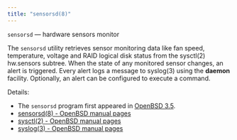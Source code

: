 ```yaml
---
title: "sensorsd(8)"
---
```


`sensorsd` — hardware sensors monitor

The `sensorsd` utility retrieves sensor monitoring data like fan
speed, temperature, voltage and RAID logical disk status from the
sysctl(2) hw.sensors subtree. When the state of any monitored sensor
changes, an alert is triggered. Every alert logs a message to
syslog(3) using the __daemon__ facility. Optionally, an alert can be
configured to execute a command.

Details:

* The `sensorsd` program first appeared in [OpenBSD 3.5](https://openbsd.org/35.html).
* [sensorsd(8) - OpenBSD manual pages](http://man.openbsd.org/sensorsd.8)
* [sysctl(2) - OpenBSD manual pages](https://man.openbsd.org/sysctl.2) 
* [syslog(3) - OpenBSD manual pages](https://man.openbsd.org/syslog.3)
